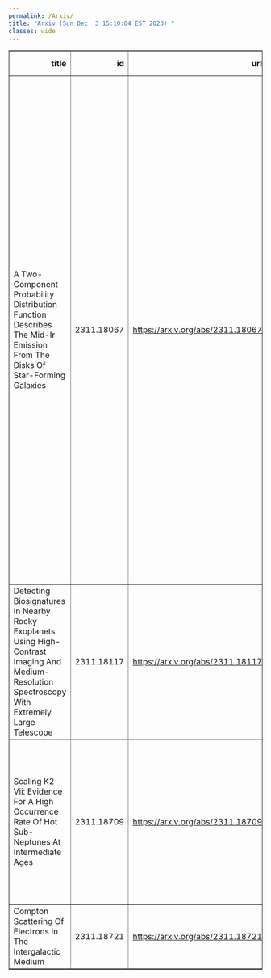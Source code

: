 ```yaml
---
permalink: /Arxiv/
title: "Arxiv (Sun Dec  3 15:10:04 EST 2023) "
classes: wide
---
```

<table border="1" class="dataframe">
  <thead>
    <tr style="text-align: right;">
      <th>title</th>
      <th>id</th>
      <th>url</th>
      <th>authors</th>
      <th>Local Authors</th>
    </tr>
  </thead>
  <tbody>
    <tr>
      <td>A Two-Component Probability Distribution Function Describes The Mid-Ir   Emission From The Disks Of Star-Forming Galaxies</td>
      <td>2311.18067</td>
      <td><a href="https://arxiv.org/abs/2311.18067" target="_blank">https://arxiv.org/abs/2311.18067</a></td>
      <td>Debosmita Pathak, Adam K. Leroy, Todd A. Thompson, Laura A. Lopez, Francesco Belfiore, Mederic Boquien, Daniel A. Dale, Simon C. O. Glover, Ralf S. Klessen, Eric W. Koch, Erik Rosolowsky, Karin M. Sandstrom, Eva Schinnerer, Rowan Smith, Jiayi Sun, Jessica Sutter, Thomas G. Williams, Frank Bigiel, Yixian Cao, Jeremy Chastenet, Melanie Chevance, Ryan Chown, Eric Emsellem, Christopher M. Faesi, Kirsten L. Larson, Janice C. Lee, Sharon Meidt, Eve C. Ostriker, Lise Ramambason, Sumit K. Sarbadhicary, David A. Thilker</td>
      <td>Adam Leroy, Debosmita Pathak, Laura Lopez, Ryan Chown, Sumit Sarbadhicary, Todd A. Thompson, Todd Thompson</td>
    </tr>
    <tr>
      <td>Detecting Biosignatures In Nearby Rocky Exoplanets Using High-Contrast   Imaging And Medium-Resolution Spectroscopy With Extremely Large Telescope</td>
      <td>2311.18117</td>
      <td><a href="https://arxiv.org/abs/2311.18117" target="_blank">https://arxiv.org/abs/2311.18117</a></td>
      <td>Huihao Zhang, Ji Wang, Michael K. Plummer</td>
      <td>Ji Wang, Michael Plummer</td>
    </tr>
    <tr>
      <td>Scaling K2 Vii: Evidence For A High Occurrence Rate Of Hot Sub-Neptunes   At Intermediate Ages</td>
      <td>2311.18709</td>
      <td><a href="https://arxiv.org/abs/2311.18709" target="_blank">https://arxiv.org/abs/2311.18709</a></td>
      <td>Jessie L. Christiansen, Jon K. Zink, Kevin K. Hardegree-Ullman, Rachel B. Fernandes, Philip F. Hopkins, Luisa M. Rebull, Kiersten M. Boley, Galen J. Bergsten, Sakhee Bhure</td>
      <td>Kiersten Boley</td>
    </tr>
    <tr>
      <td>Compton Scattering Of Electrons In The Intergalactic Medium</td>
      <td>2311.18721</td>
      <td><a href="https://arxiv.org/abs/2311.18721" target="_blank">https://arxiv.org/abs/2311.18721</a></td>
      <td>Yuanyuan Yang, Heyang Long, Christopher M. Hirata</td>
      <td>Heyang Long</td>
    </tr>
  </tbody>
</table>